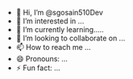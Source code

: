 - 👋 Hi, I’m @sgosain510Dev
- 👀 I’m interested in ...
- 🌱 I’m currently learning.....
- 💞️ I’m looking to collaborate on ...
- 📫 How to reach me ...
- 😄 Pronouns: ...
- ⚡ Fun fact: ...

<!---
sgosain510Dev/sgosain510Dev is a ✨ special ✨ repository because its `README.md` (this file) appears on your GitHub profile.
You can click the Preview link to take a look at your changes.
--->

